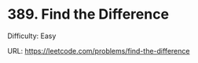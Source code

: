 # 389. Find the Difference

Difficulty: Easy

URL: https://leetcode.com/problems/find-the-difference

